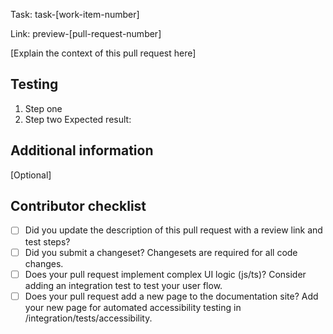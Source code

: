 Task: task-[work-item-number]

Link: preview-[pull-request-number]

[Explain the context of this pull request here]

## Testing

1. Step one
2. Step two
   Expected result:

## Additional information

[Optional]

## Contributor checklist

- [ ] Did you update the description of this pull request with a review link and test steps?
- [ ] Did you submit a changeset? Changesets are required for all code changes.
- [ ] Does your pull request implement complex UI logic (js/ts)? Consider adding an integration test to test your user flow.
- [ ] Does your pull request add a new page to the documentation site? Add your new page for automated accessibility testing in /integration/tests/accessibility.
